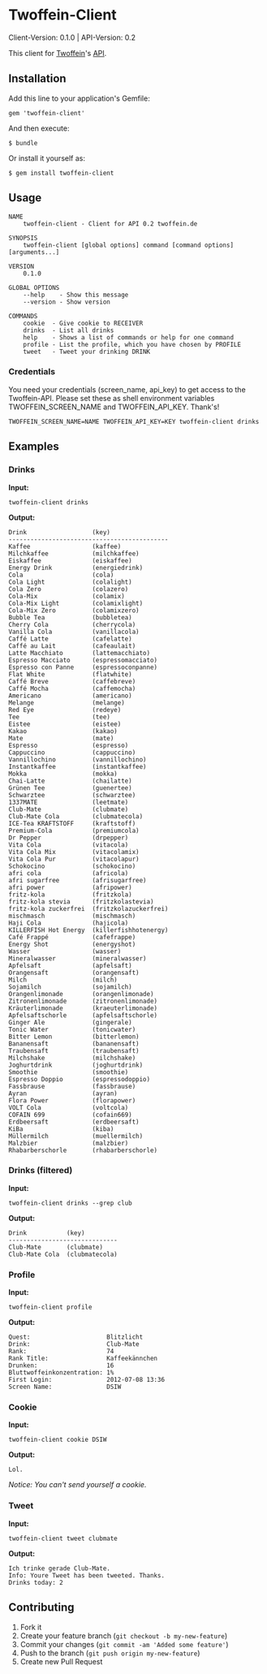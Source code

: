 # Twoffein-Client
Client-Version: 0.1.0 | API-Version: 0.2

This client for [Twoffein](http://twoffein.com/)'s [API](http://twoffein.com/api-faq/).

## Installation

Add this line to your application's Gemfile:

    gem 'twoffein-client'

And then execute:

    $ bundle

Or install it yourself as:

    $ gem install twoffein-client

## Usage

```
NAME
    twoffein-client - Client for API 0.2 twoffein.de

SYNOPSIS
    twoffein-client [global options] command [command options] [arguments...]

VERSION
    0.1.0

GLOBAL OPTIONS
    --help    - Show this message
    --version - Show version

COMMANDS
    cookie  - Give cookie to RECEIVER
    drinks  - List all drinks
    help    - Shows a list of commands or help for one command
    profile - List the profile, which you have chosen by PROFILE
    tweet   - Tweet your drinking DRINK

```

### Credentials

You need your credentials (screen_name, api_key) to get access to the Twoffein-API. Please set these as
shell environment variables TWOFFEIN_SCREEN_NAME and TWOFFEIN_API_KEY. Thank's!

    TWOFFEIN_SCREEN_NAME=NAME TWOFFEIN_API_KEY=KEY twoffein-client drinks

## Examples


### Drinks

**Input:**

    twoffein-client drinks

**Output:**
```
Drink                  (key)
--------------------------------------------
Kaffee                 (kaffee)
Milchkaffee            (milchkaffee)
Eiskaffee              (eiskaffee)
Energy Drink           (energiedrink)
Cola                   (cola)
Cola Light             (colalight)
Cola Zero              (colazero)
Cola-Mix               (colamix)
Cola-Mix Light         (colamixlight)
Cola-Mix Zero          (colamixzero)
Bubble Tea             (bubbletea)
Cherry Cola            (cherrycola)
Vanilla Cola           (vanillacola)
Caffé Latte            (cafelatte)
Caffé au Lait          (cafeaulait)
Latte Macchiato        (lattemacchiato)
Espresso Macciato      (espressomacciato)
Espresso con Panne     (espressoconpanne)
Flat White             (flatwhite)
Caffé Breve            (caffebreve)
Caffé Mocha            (caffemocha)
Americano              (americano)
Melange                (melange)
Red Eye                (redeye)
Tee                    (tee)
Eistee                 (eistee)
Kakao                  (kakao)
Mate                   (mate)
Espresso               (espresso)
Cappuccino             (cappuccino)
Vannillochino          (vannillochino)
Instantkaffee          (instantkaffee)
Mokka                  (mokka)
Chai-Latte             (chailatte)
Grünen Tee             (guenertee)
Schwarztee             (schwarztee)
1337MATE               (leetmate)
Club-Mate              (clubmate)
Club-Mate Cola         (clubmatecola)
ICE-Tea KRAFTSTOFF     (kraftstoff)
Premium-Cola           (premiumcola)
Dr Pepper              (drpepper)
Vita Cola              (vitacola)
Vita Cola Mix          (vitacolamix)
Vita Cola Pur          (vitacolapur)
Schokocino             (schokocino)
afri cola              (africola)
afri sugarfree         (afrisugarfree)
afri power             (afripower)
fritz-kola             (fritzkola)
fritz-kola stevia      (fritzkolastevia)
fritz-kola zuckerfrei  (fritzkolazuckerfrei)
mischmasch             (mischmasch)
Haji Cola              (hajicola)
KILLERFISH Hot Energy  (killerfishhotenergy)
Café Frappé            (cafefrappe)
Energy Shot            (energyshot)
Wasser                 (wasser)
Mineralwasser          (mineralwasser)
Apfelsaft              (apfelsaft)
Orangensaft            (orangensaft)
Milch                  (milch)
Sojamilch              (sojamilch)
Orangenlimonade        (orangenlimonade)
Zitronenlimonade       (zitronenlimonade)
Kräuterlimonade        (kraeuterlimonade)
Apfelsaftschorle       (apfelsaftschorle)
Ginger Ale             (gingerale)
Tonic Water            (tonicwater)
Bitter Lemon           (bitterlemon)
Bananensaft            (bananensaft)
Traubensaft            (traubensaft)
Milchshake             (milchshake)
Joghurtdrink           (joghurtdrink)
Smoothie               (smoothie)
Espresso Doppio        (espressodoppio)
Fassbrause             (fassbrause)
Ayran                  (ayran)
Flora Power            (florapower)
VOLT Cola              (voltcola)
COFAIN 699             (cofain669)
Erdbeersaft            (erdbeersaft)
KiBa                   (kiba)
Müllermilch            (muellermilch)
Malzbier               (malzbier)
Rhabarberschorle       (rhabarberschorle)
```

### Drinks (filtered)

**Input:**

    twoffein-client drinks --grep club

**Output:**
```
Drink           (key)
------------------------------
Club-Mate       (clubmate)
Club-Mate Cola  (clubmatecola)
```

### Profile

**Input:**

    twoffein-client profile

**Output:**
```
Quest:                     Blitzlicht
Drink:                     Club-Mate
Rank:                      74
Rank Title:                Kaffeekännchen
Drunken:                   16
Bluttwoffeinkonzentration: 1%
First Login:               2012-07-08 13:36
Screen Name:               DSIW
```

### Cookie

**Input:**

    twoffein-client cookie DSIW

**Output:**
```
Lol.
```

_Notice: You can't send yourself a cookie._

### Tweet

**Input:**

    twoffein-client tweet clubmate

**Output:**
```
Ich trinke gerade Club-Mate.
Info: Youre Tweet has been tweeted. Thanks.
Drinks today: 2
```

## Contributing

1. Fork it
2. Create your feature branch (`git checkout -b my-new-feature`)
3. Commit your changes (`git commit -am 'Added some feature'`)
4. Push to the branch (`git push origin my-new-feature`)
5. Create new Pull Request

